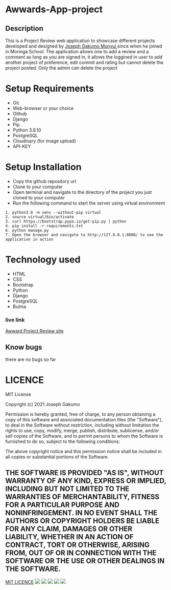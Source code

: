 # Awwards-App-project 
## Description
This is a Project Review  web application to showcase different projects developed and designed by <a href="#">Joseph Gakumo Munyui </a> since when he joined in Moringa School. The application allows one to add a review and a comment as long as you are signed in, it allows the loggined in user to add another project of preference, edit commit and rating  but cannot delete the project posted. Only the admin can delete the project



# Setup Requirements
- Git
- Web-browser or your choice
- Github
- Django
- Pip
- Python 3.8.10
- PostgreSQL
- Cloudinary (for image upload)
- API-KEY
# Setup Installation
- Copy the github repository url
- Clone to your computer
- Open terminal and navigate to the directory of the project you just cloned to your computer
- Run the following command to start the server using virtual environment
``` 
1. python3.8 -m venv --without-pip virtual
2. source virtual/bin/activate
3. curl https://bootstrap.pypa.io/get-pip.py | python
4. pip install -r requirements.txt
6. python manage.py 
7. Open the browser and navigate to http://127.0.0.1:8000/ to see the application in action

```
# Technology used
- HTML
- CSS
- Bootstrap
- Python
- Django
- PostgreSQL
- Bulma

### live link
<a href="">Awward Project Review site</a>
## Know bugs
there are no bugs so far
# LICENCE 
MIT License

Copyright (c) 2021 Joseph Gakumo

Permission is hereby granted, free of charge, to any person obtaining a copy
of this software and associated documentation files (the "Software"), to deal
in the Software without restriction, including without limitation the rights
to use, copy, modify, merge, publish, distribute, sublicense, and/or sell
copies of the Software, and to permit persons to whom the Software is
furnished to do so, subject to the following conditions:

The above copyright notice and this permission notice shall be included in all
copies or substantial portions of the Software.

THE SOFTWARE IS PROVIDED "AS IS", WITHOUT WARRANTY OF ANY KIND, EXPRESS OR
IMPLIED, INCLUDING BUT NOT LIMITED TO THE WARRANTIES OF MERCHANTABILITY,
FITNESS FOR A PARTICULAR PURPOSE AND NONINFRINGEMENT. IN NO EVENT SHALL THE
AUTHORS OR COPYRIGHT HOLDERS BE LIABLE FOR ANY CLAIM, DAMAGES OR OTHER
LIABILITY, WHETHER IN AN ACTION OF CONTRACT, TORT OR OTHERWISE, ARISING FROM,
OUT OF OR IN CONNECTION WITH THE SOFTWARE OR THE USE OR OTHER DEALINGS IN THE
SOFTWARE. 
---

<a href="https://choosealicense.com/licenses/mit/#">MIT LICENCE</a>
<img src="Appreview/main/static/images/no1.png">
<img src="Appreview/main/static/images/project1.png">
<img src="Appreview/main/static/images/rating1.png">
<img src="Appreview/main/static/images/rating2.png">
<img src="Appreview/main/static/images/marathon.png">
